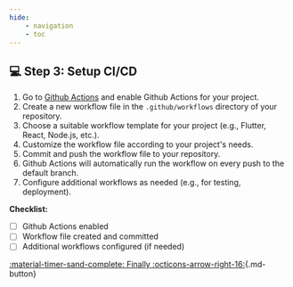 ```yaml
---
hide:
    - navigation
    - toc
---
```

## 💻 Step 3: Setup CI/CD

1. Go to [Github Actions](https://github.com/features/actions) and enable Github Actions for your project.
2. Create a new workflow file in the `.github/workflows` directory of your repository.
3. Choose a suitable workflow template for your project (e.g., Flutter, React, Node.js, etc.).
4. Customize the workflow file according to your project's needs.
5. Commit and push the workflow file to your repository.
6. Github Actions will automatically run the workflow on every push to the default branch.
7. Configure additional workflows as needed (e.g., for testing, deployment).

**Checklist:**

- [ ] Github Actions enabled
- [ ] Workflow file created and committed
- [ ] Additional workflows configured (if needed)

[:material-timer-sand-complete: Finally :octicons-arrow-right-16:](/new-project-kit/setup-guide/final_step){.md-button}
